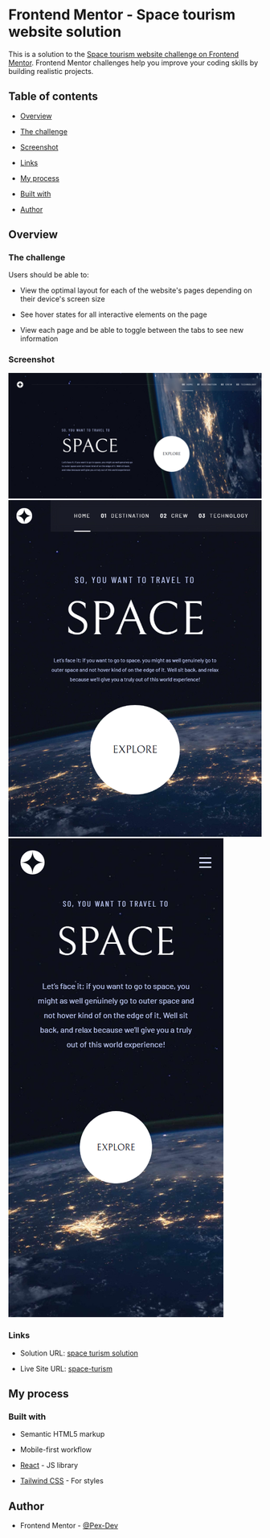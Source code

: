 # Frontend Mentor - Space tourism website solution

This is a solution to the [Space tourism website challenge on Frontend Mentor](https://www.frontendmentor.io/challenges/space-tourism-multipage-website-gRWj1URZ3). Frontend Mentor challenges help you improve your coding skills by building realistic projects.

## Table of contents

- [Overview](#overview)

- [The challenge](#the-challenge)

- [Screenshot](#screenshot)

- [Links](#links)

- [My process](#my-process)

- [Built with](#built-with)

- [Author](#author)

## Overview

### The challenge

Users should be able to:

- View the optimal layout for each of the website's pages depending on their device's screen size

- See hover states for all interactive elements on the page

- View each page and be able to toggle between the tabs to see new information

### Screenshot

![](./screenshot/screenshot_01.jpg)
![](./screenshot/screenshot_02.jpg)
![](./screenshot/screenshot_03.jpg)

### Links

- Solution URL: [space turism solution](https://www.frontendmentor.io/solutions/space-tourism-multi-page-website-solution--YYz69om1A)

- Live Site URL: [space-turism](https://space-turism-pex-dev.netlify.app/)

## My process

### Built with

- Semantic HTML5 markup

- Mobile-first workflow

- [React](https://reactjs.org/) - JS library

- [Tailwind CSS](https://tailwindcss.com/) - For styles

## Author

- Frontend Mentor - [@Pex-Dev](https://www.frontendmentor.io/profile/Pex-Dev)
